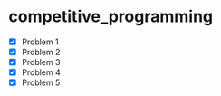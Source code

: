 # competitive_programming
- [x] Problem 1
- [x] Problem 2
- [x] Problem 3
- [x] Problem 4
- [x] Problem 5
